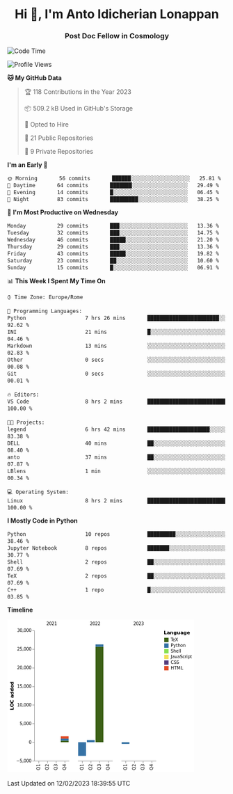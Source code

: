 
<h1 align="center">Hi 👋, I'm Anto Idicherian Lonappan</h1>
<h3 align="center">Post Doc Fellow in Cosmology</h3>

<!--START_SECTION:waka-->
![Code Time](http://img.shields.io/badge/Code%20Time-149%20hrs%2052%20mins-blue)

![Profile Views](http://img.shields.io/badge/Profile%20Views-22-blue)

**🐱 My GitHub Data** 

> 🏆 118 Contributions in the Year 2023
 > 
> 📦 509.2 kB Used in GitHub's Storage 
 > 
> 💼 Opted to Hire
 > 
> 📜 21 Public Repositories 
 > 
> 🔑 9 Private Repositories  
 > 
**I'm an Early 🐤** 

```text
🌞 Morning       56 commits       ██████░░░░░░░░░░░░░░░░░░░   25.81 % 
🌆 Daytime       64 commits       ███████░░░░░░░░░░░░░░░░░░   29.49 % 
🌃 Evening       14 commits       █░░░░░░░░░░░░░░░░░░░░░░░░   06.45 % 
🌙 Night         83 commits       █████████░░░░░░░░░░░░░░░░   38.25 % 

```
📅 **I'm Most Productive on Wednesday** 

```text
Monday          29 commits       ███░░░░░░░░░░░░░░░░░░░░░░   13.36 % 
Tuesday         32 commits       ███░░░░░░░░░░░░░░░░░░░░░░   14.75 % 
Wednesday       46 commits       █████░░░░░░░░░░░░░░░░░░░░   21.20 % 
Thursday        29 commits       ███░░░░░░░░░░░░░░░░░░░░░░   13.36 % 
Friday          43 commits       █████░░░░░░░░░░░░░░░░░░░░   19.82 % 
Saturday        23 commits       ██░░░░░░░░░░░░░░░░░░░░░░░   10.60 % 
Sunday          15 commits       █░░░░░░░░░░░░░░░░░░░░░░░░   06.91 % 

```


📊 **This Week I Spent My Time On** 

```text
⌚︎ Time Zone: Europe/Rome

💬 Programming Languages: 
Python                   7 hrs 26 mins       ███████████████████████░░   92.62 % 
INI                      21 mins             █░░░░░░░░░░░░░░░░░░░░░░░░   04.46 % 
Markdown                 13 mins             ░░░░░░░░░░░░░░░░░░░░░░░░░   02.83 % 
Other                    0 secs              ░░░░░░░░░░░░░░░░░░░░░░░░░   00.08 % 
Git                      0 secs              ░░░░░░░░░░░░░░░░░░░░░░░░░   00.01 % 

🔥 Editors: 
VS Code                  8 hrs 2 mins        █████████████████████████   100.00 % 

🐱‍💻 Projects: 
legend                   6 hrs 42 mins       ████████████████████░░░░░   83.38 % 
DELL                     40 mins             ██░░░░░░░░░░░░░░░░░░░░░░░   08.40 % 
anto                     37 mins             ██░░░░░░░░░░░░░░░░░░░░░░░   07.87 % 
LBlens                   1 min               ░░░░░░░░░░░░░░░░░░░░░░░░░   00.34 % 

💻 Operating System: 
Linux                    8 hrs 2 mins        █████████████████████████   100.00 % 

```

**I Mostly Code in Python** 

```text
Python                   10 repos            █████████░░░░░░░░░░░░░░░░   38.46 % 
Jupyter Notebook         8 repos             ███████░░░░░░░░░░░░░░░░░░   30.77 % 
Shell                    2 repos             ██░░░░░░░░░░░░░░░░░░░░░░░   07.69 % 
TeX                      2 repos             ██░░░░░░░░░░░░░░░░░░░░░░░   07.69 % 
C++                      1 repo              █░░░░░░░░░░░░░░░░░░░░░░░░   03.85 % 

```


**Timeline**

![Chart not found](https://raw.githubusercontent.com/antolonappan/antolonappan/main/charts/bar_graph.png) 


 Last Updated on 12/02/2023 18:39:55 UTC
<!--END_SECTION:waka-->
